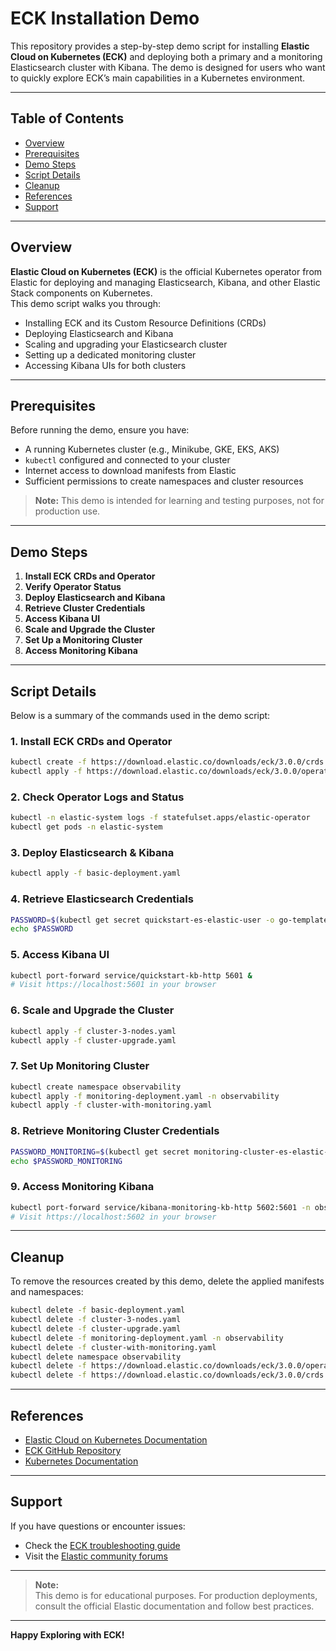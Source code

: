 # ECK Installation Demo

This repository provides a step-by-step demo script for installing **Elastic Cloud on Kubernetes (ECK)** and deploying both a primary and a monitoring Elasticsearch cluster with Kibana. The demo is designed for users who want to quickly explore ECK’s main capabilities in a Kubernetes environment.

---

## Table of Contents

- [Overview](#overview)
- [Prerequisites](#prerequisites)
- [Demo Steps](#demo-steps)
- [Script Details](#script-details)
- [Cleanup](#cleanup)
- [References](#references)
- [Support](#support)

---

## Overview

**Elastic Cloud on Kubernetes (ECK)** is the official Kubernetes operator from Elastic for deploying and managing Elasticsearch, Kibana, and other Elastic Stack components on Kubernetes.  
This demo script walks you through:

- Installing ECK and its Custom Resource Definitions (CRDs)
- Deploying Elasticsearch and Kibana
- Scaling and upgrading your Elasticsearch cluster
- Setting up a dedicated monitoring cluster
- Accessing Kibana UIs for both clusters

---

## Prerequisites

Before running the demo, ensure you have:

- A running Kubernetes cluster (e.g., Minikube, GKE, EKS, AKS)
- `kubectl` configured and connected to your cluster
- Internet access to download manifests from Elastic
- Sufficient permissions to create namespaces and cluster resources

> **Note:** This demo is intended for learning and testing purposes, not for production use.

---

## Demo Steps

1. **Install ECK CRDs and Operator**
2. **Verify Operator Status**
3. **Deploy Elasticsearch and Kibana**
4. **Retrieve Cluster Credentials**
5. **Access Kibana UI**
6. **Scale and Upgrade the Cluster**
7. **Set Up a Monitoring Cluster**
8. **Access Monitoring Kibana**

---

## Script Details

Below is a summary of the commands used in the demo script:

### 1. Install ECK CRDs and Operator

```sh
kubectl create -f https://download.elastic.co/downloads/eck/3.0.0/crds.yaml
kubectl apply -f https://download.elastic.co/downloads/eck/3.0.0/operator.yaml
```

### 2. Check Operator Logs and Status

```sh
kubectl -n elastic-system logs -f statefulset.apps/elastic-operator
kubectl get pods -n elastic-system
```

### 3. Deploy Elasticsearch & Kibana

```sh
kubectl apply -f basic-deployment.yaml
```

### 4. Retrieve Elasticsearch Credentials

```sh
PASSWORD=$(kubectl get secret quickstart-es-elastic-user -o go-template='{{.data.elastic | base64decode}}')
echo $PASSWORD
```

### 5. Access Kibana UI

```sh
kubectl port-forward service/quickstart-kb-http 5601 &
# Visit https://localhost:5601 in your browser
```

### 6. Scale and Upgrade the Cluster

```sh
kubectl apply -f cluster-3-nodes.yaml
kubectl apply -f cluster-upgrade.yaml
```

### 7. Set Up Monitoring Cluster

```sh
kubectl create namespace observability
kubectl apply -f monitoring-deployment.yaml -n observability
kubectl apply -f cluster-with-monitoring.yaml
```

### 8. Retrieve Monitoring Cluster Credentials

```sh
PASSWORD_MONITORING=$(kubectl get secret monitoring-cluster-es-elastic-user -n observability -o go-template='{{.data.elastic | base64decode}}')
echo $PASSWORD_MONITORING
```

### 9. Access Monitoring Kibana

```sh
kubectl port-forward service/kibana-monitoring-kb-http 5602:5601 -n observability &
# Visit https://localhost:5602 in your browser
```

---

## Cleanup

To remove the resources created by this demo, delete the applied manifests and namespaces:

```sh
kubectl delete -f basic-deployment.yaml
kubectl delete -f cluster-3-nodes.yaml
kubectl delete -f cluster-upgrade.yaml
kubectl delete -f monitoring-deployment.yaml -n observability
kubectl delete -f cluster-with-monitoring.yaml
kubectl delete namespace observability
kubectl delete -f https://download.elastic.co/downloads/eck/3.0.0/operator.yaml
kubectl delete -f https://download.elastic.co/downloads/eck/3.0.0/crds.yaml
```

---

## References

- [Elastic Cloud on Kubernetes Documentation](https://www.elastic.co/guide/en/cloud-on-k8s/current/index.html)
- [ECK GitHub Repository](https://github.com/elastic/cloud-on-k8s)
- [Kubernetes Documentation](https://kubernetes.io/docs/)

---

## Support

If you have questions or encounter issues:

- Check the [ECK troubleshooting guide](https://www.elastic.co/guide/en/cloud-on-k8s/current/k8s-troubleshooting.html)
- Visit the [Elastic community forums](https://discuss.elastic.co/)

---

> **Note:**  
This demo is for educational purposes. For production deployments, consult the official Elastic documentation and follow best practices.

---

**Happy Exploring with ECK!**
